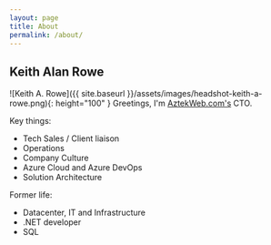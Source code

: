 ```yaml
---
layout: page
title: About
permalink: /about/
---
```

## Keith Alan Rowe
![Keith A. Rowe]({{ site.baseurl }}/assets/images/headshot-keith-a-rowe.png){: height="100" }
Greetings, I'm [AztekWeb.com's](https://www.aztekweb.com/?utm_source=keithalanrowe&utm_medium=blog&utm_campaign=imeverywhere) CTO. 

Key things:
* Tech Sales / Client liaison
* Operations
* Company Culture
* Azure Cloud and Azure DevOps
* Solution Architecture

Former life:
* Datacenter, IT and Infrastructure
* .NET developer
* SQL
